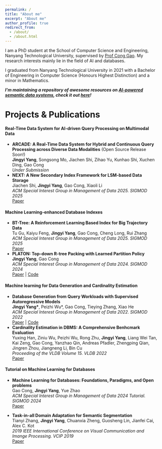 ```yaml
---
permalink: /
title: "About me"
excerpt: "About me"
author_profile: true
redirect_from: 
  - /about/
  - /about.html
---
```


I am a PhD student at the School of Computer Science and Engineering,  Nanyang Technological University, supervised by [Prof Cong Gao](https://personal.ntu.edu.sg/gaocong/). My research interests mainly lie in the field of AI and databases.

I graduated from Nanyang Technological University in 2021 with a Bachelor of Engineering in Computer Science (Honours Highest Distinction) and a minor in Mathematics.

***I'm maintaining a repository of awesome resources on [AI-powered semantic data systems](https://github.com/Jamesyang2333/awesome-ai-data-system/blob/main/README.md), check it out [here](https://github.com/Jamesyang2333/awesome-ai-data-system/blob/main/README.md)!***

# Projects & Publications
#### Real-Time Data System for AI-driven Query Processing on Multimodal Data
* **ARCADE: A Real-Time Data System for Hybrid and Continuous Query Processing across Diverse Data Modalities** (Open Source Release Soon!)  
__Jingyi Yang__, Songsong Mo, Jiachen Shi, Zihao Yu, Kunhao Shi, Xuchen Ding, Gao Cong  
*Under Submission*
* **NEXT: A New Secondary Index Framework for LSM-based Data Storage**  
Jiachen Shi, __Jingyi Yang__, Gao Cong, Xiaoli Li  
*ACM Special Interest Group in Management of Data 2025. SIGMOD 2025*  
[Paper](https://dl.acm.org/doi/10.1145/3725330)

#### Machine Learning-enhanced Database Indexes
* **BT-Tree: A Reinforcement Learning Based Index for Big Trajectory Data**  
Tu Gu, Kaiyu Feng, __Jingyi Yang__, Gao Cong, Cheng Long, Rui Zhang  
*ACM Special Interest Group in Management of Data 2025. SIGMOD 2025*  
[Paper](https://dl.acm.org/doi/10.1145/3677130)  
* **PLATON: Top-down R-tree Packing with Learned Partition Policy**  
__Jingyi Yang__, Gao Cong    
*ACM Special Interest Group in Management of Data 2024. SIGMOD 2024*  
[Paper](https://jamesyang2333.github.io/files/PLATON_camera_ready.pdf) | [Code](https://github.com/Jamesyang2333/PLATON)

#### Machine learning for Data Generation and Cardinality Estimation
* **Database Generation from Query Workloads with Supervised Autoregressive Models**  
__Jingyi Yang\*__, Peizhi Wu\*, Gao Cong, Tieying Zhang, Xiao He    
*ACM Special Interest Group in Management of Data 2022. SIGMOD 2022*  
[Paper](https://jamesyang2333.github.io/files/SAM_Camera_Ready_v1.pdf) | [Code](https://github.com/Jamesyang2333/SAM)
* **Cardinality Estimation in DBMS: A Comprehensive Benhcmark Evaluation**  
Yuxing Han, Ziniu Wu, Peizhi Wu, Rong Zhu, __Jingyi Yang__, Liang Wei Tan, Kai Zeng, Gao Cong, Yanzhao Qin, Andreas Pfadler, Zhengping Qian, Jingren Zhou, Jiangneng Li, Bin Cu   
*Proceeding of the VLDB Volume 15. VLDB 2022*  
[Paper](https://arxiv.org/pdf/2109.05877.pdf)

#### Tutorial on Machine Learning for Databases
* **Machine Learning for Databases: Foundations, Paradigms, and Open problems**  
Gao Cong, __Jingyi Yang__, Yue Zhao  
*ACM Special Interest Group in Management of Data 2024 Tutorial. SIGMOD 2024*  
[Paper](https://dl.acm.org/doi/10.1145/3626246.3654686)

* **Task-in-all Domain Adaptation for Semantic Segmentation**  
Tianyi Zhang, __Jingyi Yang__, Chuanxia Zheng, Guosheng Lin, Jianfei Cai, Alex C. Kot  
*2019 IEEE International Conference on Visual Communication and Imange Processing. VCIP 2019*  
[Paper](https://ieeexplore.ieee.org/document/8965736)
